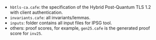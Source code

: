 - `hbtls-ca.cafe`: the specification of the Hybrid Post-Quantum TLS 1.2 with client authentication.
- `invariants.cafe`: all invariants/lemmas.
- `inputs`: folder contains all input files for IPSG tool.
- others: proof scores, for example, `gen25.cafe` is the generated proof score for `inv25`.